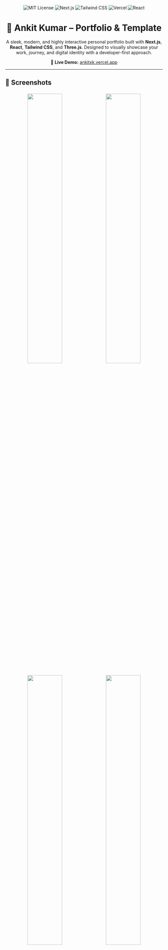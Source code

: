 <p align="center">
  <img src="https://img.shields.io/badge/License-MIT-yellow.svg?style=for-the-badge" alt="MIT License" />
  <img src="https://img.shields.io/badge/Next.js-14-blue?style=for-the-badge&logo=next.js" alt="Next.js" />
  <img src="https://img.shields.io/badge/TailwindCSS-3.4-38B2AC?style=for-the-badge&logo=tailwindcss&logoColor=white" alt="Tailwind CSS" />
  <img src="https://img.shields.io/badge/Deployed-Vercel-black?style=for-the-badge&logo=vercel" alt="Vercel" />
  <img src="https://img.shields.io/badge/React-18-61DAFB?style=for-the-badge&logo=react&logoColor=black" alt="React" />
</p>
<h1 align="center">🚀 Ankit Kumar – Portfolio & Template</h1>

<p align="center">
  A sleek, modern, and highly interactive personal portfolio built with <strong>Next.js</strong>, <strong>React</strong>, <strong>Tailwind CSS</strong>, and <strong>Three.js</strong>. Designed to visually showcase your work, journey, and digital identity with a developer-first approach.
</p>

<p align="center">
  🔗 <strong>Live Demo:</strong> <a href="https://ankitxk.vercel.app" target="_blank">ankitxk.vercel.app</a>
</p>

---

## 📸 Screenshots

<p align="center">
  <img src="https://github.com/user-attachments/assets/14097c5c-11bb-45b4-a084-5a10d21f8d68" width="47%" style="margin: 1%;" />
  <img src="https://github.com/user-attachments/assets/49b8cc9c-f6d9-428a-813e-7c269c501be5" width="47%" style="margin: 1%;" />
</p>

<p align="center">
  <img src="https://github.com/user-attachments/assets/42c156aa-d948-4402-8544-398eb1f7b850" width="47%" style="margin: 1%;" />
  <img src="https://github.com/user-attachments/assets/0c94c41f-d522-4bd8-ad1f-d7244cb497f3" width="47%" style="margin: 1%;" />
</p>

<p align="center">
  <img src="https://github.com/user-attachments/assets/c046f1a6-92fa-4ffb-836f-66c64638c7a7" width="47%" style="margin: 1%;" />
</p>

---

## ✨ Features

- 🎯 Built with **Next.js 14** (App Router) & **React 18**
- 🎨 **3D Dynamic Background** with Three.js for immersive experience
- 📱 **Fully Responsive** – Desktop, Tablet, and Mobile ready
- 🌙 **Light/Dark Mode** with easy CSS variable tweaks
- 🧩 **Component-Based UI** using ShadCN UI and Tailwind CSS
- 📊 **Data-Driven Content** – Easy to manage via `src/data/`
- 🔍 **SEO Optimized** with proper meta tags
- 🖱️ **Animated Cursor** to enhance interactivity

---

## 🧰 Getting Started

### ⚙️ Prerequisites

Ensure you have the following installed:

- [Node.js](https://nodejs.org/en/) (v18 or newer)
- npm / yarn / pnpm

### 🔧 Installation Steps

```bash
# 1. Clone the repo
git clone https://github.com/ankitxrishav/My_portfolio.git

# 2. Enter project directory
cd My_portfolio

# 3. Install dependencies
npm install
```

# 4. Start development server
npm run dev
Open [http://localhost:9002](http://localhost:9002) in your browser to see the result.

## 🛠️ How to Customize

All personal data is centralized in the `src/data/` directory. This makes it easy to add your own content without digging through component files.

### 1. Personal Information

-   **Page Title & Meta Description**: Open `src/app/layout.tsx` and modify the `<title>` and `<meta name="description" ... />` tags.
-   **Profile Picture**: Replace `/public/images/ankit-kumar-profile.jpg` with your own photo. You can update the path in `src/components/about/about-content.tsx`.
-   **About Me Text**: Edit the text and details in `src/components/about/about-content.tsx`.

### 2. Projects (`src/data/projects.ts`)

To update the projects section:
-   Open `src/data/projects.ts`.
-   The `projectsData` array contains objects, where each object represents a project.
-   Add, remove, or edit objects in this array.
-   **Project Images**: Place your project images in the `/public/images/` directory and update the `imageUrl` property for each project.

Example of a project object:
```ts
{
  id: 'proj-1',
  name: 'My Awesome Project',
  description: 'A brief, engaging description of what this project does and the problems it solves.',
  technologies: ['React', 'TypeScript', 'TailwindCSS'],
  imageUrl: '/images/my-project-image.png',
  sourceCodeUrl: 'https://github.com/your-username/your-repo',
  liveDemoUrl: 'https://my-project-live.com', // Optional
  year: 2024,
}
```

### 3. Professional Journey (`src/data/timeline.ts`)

To update your career and education timeline:
-   Open `src/data/timeline.ts`.
-   Modify the `timelineData` array. Each object represents an event on your timeline.
-   You can change the `icon`, `type`, `date`, `title`, and `description`.

### 4. Skills (`src/data/skills.ts`)

To update your skills:
-   Open `src/data/skills.ts`.
-   Skills are grouped into categories in the `skillsData` array.
-   You can add or remove skills, change categories, and adjust icons (from `lucide-react`).
-   To make a skill stand out, set its `highlight` property to `true`.

### 5. Contact & Social Links

-   Open `src/components/contact/static-contact-info.tsx`.
-   Update the `href` attributes in the `<a>` tags for your email, LinkedIn, and GitHub profiles.

### 6. Theming & Styling

-   **Colors**: Open `src/app/globals.css`. You can change the HSL values for `--primary`, `--accent`, `--background`, etc., for both `:root` (light mode) and `.dark` (dark mode).
-   **Fonts**: Open `tailwind.config.ts`. You can change the `fontFamily` properties under `theme.extend` to use different fonts. Remember to also update the font import links in `src/app/layout.tsx`.

## 💻 Tech Stack

-   **Framework**: [Next.js](https://nextjs.org/)
-   **Styling**: [Tailwind CSS](https://tailwindcss.com/)
-   **UI Components**: [ShadCN UI](https://ui.shadcn.com/)
-   **3D Graphics**: [Three.js](https://threejs.org/)
-   **Icons**: [Lucide React](https://lucide.dev/)
-   **Language**: [TypeScript](https://www.typescriptlang.org/)

## 📜 License

This project is licensed under the <a href = "https://github.com/Pratik261201/Gps-spoofing-HackRF/blob/main/LICENSE">MIT License.</a> You are free to use, modify, and distribute it. 

---

⭐ If you find this template helpful, please give it a star on GitHub

<p align="center"><strong>Made with ❤️ by <a href="https://github.com/ankitxrishav" target="_blank">Ankit Kumar</a></strong></p>
=======
# Ankit Kumar – Portfolio & Template

A modern, interactive, and fully customizable personal portfolio website built with Next.js, React, Tailwind CSS, and Three.js. This template is designed to help you showcase your work, skills, and professional journey in a visually appealing way.

**Live Demo:** [ankitxk.vercel.app](https://ankitxk.vercel.app)

![Screenshot of Landing Page](https://github.com/user-attachments/assets/9080c3a0-0390-40c7-9ecd-c9b0a953f834)

## ✨ Features

- **Modern Tech Stack**: Built with Next.js 14 (App Router) & React 18.
- **Dynamic 3D Background**: Interactive particle and shape animations using Three.js.
- **Responsive Design**: Looks great on all devices, from desktops to mobile phones.
- **Customizable Theme**: Easily change colors for both light and dark modes via CSS variables.
- **Component-Based**: Built with reusable components from ShadCN UI.
- **Data-Driven Content**: All personal data (projects, skills, journey) is managed in separate data files, making it easy to update.
- **SEO Friendly**: Configured with meta tags for better search engine visibility.
- **Custom Cursor**: An elegant trailing cursor to enhance user experience.

## 🚀 Getting Started

Follow these instructions to get a copy of the project up and running on your local machine for development and customization.

### Prerequisites

Make sure you have the following installed:
- [Node.js](https://nodejs.org/en/) (v18.x or later recommended)
- [npm](https://www.npmjs.com/), [yarn](https://yarnpkg.com/), or [pnpm](https://pnpm.io/)

### Installation

1.  **Clone the repository:**
    ```bash
    git clone https://github.com/your-username/your-repo-name.git
    ```
2.  **Navigate to the project directory:**
    ```bash
    cd your-repo-name
    ```
3.  **Install dependencies:**
    ```bash
    npm install
    ```
4.  **Run the development server:**
    ```bash
    npm run dev
    ```
Open [http://localhost:9002](http://localhost:9002) in your browser to see the result.

## 🛠️ How to Customize

All personal data is centralized in the `src/data/` directory. This makes it easy to add your own content without digging through component files.

### 1. Personal Information

-   **Page Title & Meta Description**: Open `src/app/layout.tsx` and modify the `<title>` and `<meta name="description" ... />` tags.
-   **Profile Picture**: Replace `/public/images/ankit-kumar-profile.jpg` with your own photo. You can update the path in `src/components/about/about-content.tsx`.
-   **About Me Text**: Edit the text and details in `src/components/about/about-content.tsx`.

### 2. Projects (`src/data/projects.ts`)

To update the projects section:
-   Open `src/data/projects.ts`.
-   The `projectsData` array contains objects, where each object represents a project.
-   Add, remove, or edit objects in this array.
-   **Project Images**: Place your project images in the `/public/images/` directory and update the `imageUrl` property for each project.

Example of a project object:
```ts
{
  id: 'proj-1',
  name: 'My Awesome Project',
  description: 'A brief, engaging description of what this project does and the problems it solves.',
  technologies: ['React', 'TypeScript', 'TailwindCSS'],
  imageUrl: '/images/my-project-image.png',
  sourceCodeUrl: 'https://github.com/your-username/your-repo',
  liveDemoUrl: 'https://my-project-live.com', // Optional
  year: 2024,
}
```

### 3. Professional Journey (`src/data/timeline.ts`)

To update your career and education timeline:
-   Open `src/data/timeline.ts`.
-   Modify the `timelineData` array. Each object represents an event on your timeline.
-   You can change the `icon`, `type`, `date`, `title`, and `description`.

### 4. Skills (`src/data/skills.ts`)

To update your skills:
-   Open `src/data/skills.ts`.
-   Skills are grouped into categories in the `skillsData` array.
-   You can add or remove skills, change categories, and adjust icons (from `lucide-react`).
-   To make a skill stand out, set its `highlight` property to `true`.

### 5. Contact & Social Links

-   Open `src/components/contact/static-contact-info.tsx`.
-   Update the `href` attributes in the `<a>` tags for your email, LinkedIn, and GitHub profiles.

### 6. Theming & Styling

-   **Colors**: Open `src/app/globals.css`. You can change the HSL values for `--primary`, `--accent`, `--background`, etc., for both `:root` (light mode) and `.dark` (dark mode).
-   **Fonts**: Open `tailwind.config.ts`. You can change the `fontFamily` properties under `theme.extend` to use different fonts. Remember to also update the font import links in `src/app/layout.tsx`.

## 💻 Tech Stack

-   **Framework**: [Next.js](https://nextjs.org/)
-   **Styling**: [Tailwind CSS](https://tailwindcss.com/)
-   **UI Components**: [ShadCN UI](https://ui.shadcn.com/)
-   **3D Graphics**: [Three.js](https://threejs.org/)
-   **Icons**: [Lucide React](https://lucide.dev/)
-   **Language**: [TypeScript](https://www.typescriptlang.org/)

## 📜 License

This project is licensed under the MIT License. You are free to use, modify, and distribute it. (It's recommended to add a `LICENSE` file to your repository).

---

⭐ If you find this template helpful, please give it a star on GitHub

